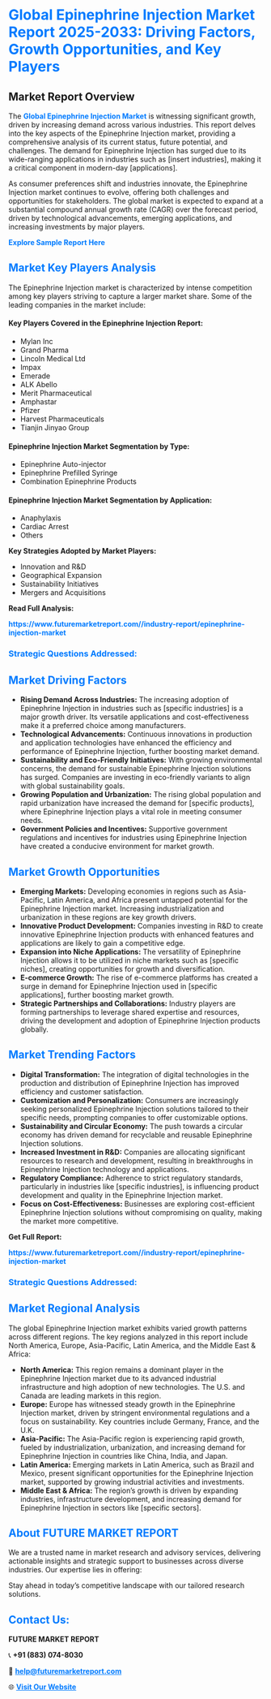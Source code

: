 <h1 style="color: #007BFF;">Global Epinephrine Injection Market Report 2025-2033: Driving Factors, Growth Opportunities, and Key Players</h1>

<section id="overview">
<h2>Market Report Overview</h2>
<p>The <a href="https://www.futuremarketreport.com//industry-report/epinephrine-injection-market" style="color: #007BFF; text-decoration: none;"><strong>Global Epinephrine Injection Market</strong></a> is witnessing significant growth, driven by increasing demand across various industries. This report delves into the key aspects of the Epinephrine Injection market, providing a comprehensive analysis of its current status, future potential, and challenges. The demand for Epinephrine Injection has surged due to its wide-ranging applications in industries such as [insert industries], making it a critical component in modern-day [applications].</p>
<p>As consumer preferences shift and industries innovate, the Epinephrine Injection market continues to evolve, offering both challenges and opportunities for stakeholders. The global market is expected to expand at a substantial compound annual growth rate (CAGR) over the forecast period, driven by technological advancements, emerging applications, and increasing investments by major players.</p>
</section>

<section id="overview">
<p><a href="https://www.futuremarketreport.com//request-sample/reportId=64870" style="color: #007BFF; text-decoration: none;"><strong>Explore Sample Report Here</strong></a></p>
</section>

<section id="key-players">
<h2 style="color: #007BFF;">Market Key Players Analysis</h2>
<p>The Epinephrine Injection market is characterized by intense competition among key players striving to capture a larger market share. Some of the leading companies in the market include:</p>
<h4>Key Players Covered in the Epinephrine Injection Report:</h4>
<ul><li>Mylan Inc</li><li>Grand Pharma</li><li>Lincoln Medical Ltd</li><li>Impax</li><li>Emerade</li><li>ALK Abello</li><li>Merit Pharmaceutical</li><li>Amphastar</li><li>Pfizer</li><li>Harvest Pharmaceuticals</li><li>Tianjin Jinyao Group</li></ul>
<h4>Epinephrine Injection Market Segmentation by Type:</h4>
<ul><li>Epinephrine Auto-injector</li><li>Epinephrine Prefilled Syringe</li><li>Combination Epinephrine Products</li></ul>

<h4>Epinephrine Injection Market Segmentation by Application:</h4>
<ul><li>Anaphylaxis</li><li>Cardiac Arrest</li><li>Others</li></ul>
<p><strong>Key Strategies Adopted by Market Players:</strong></p>
<ul>
<li>Innovation and R&D</li>
<li>Geographical Expansion</li>
<li>Sustainability Initiatives</li>
<li>Mergers and Acquisitions</li>
</ul>
</section>

<section>
<p><strong>Read Full Analysis: </strong></p><a href="https://www.futuremarketreport.com//industry-report/epinephrine-injection-market" style="color: #007BFF; text-decoration: none;"><strong>https://www.futuremarketreport.com//industry-report/epinephrine-injection-market</strong></a>
<h3 style="color: #007BFF;">Strategic Questions Addressed:</h3>
</section>

<section id="driving-factors">
<h2 style="color: #007BFF;">Market Driving Factors</h2>
<ul>
<li><strong>Rising Demand Across Industries:</strong> The increasing adoption of Epinephrine Injection in industries such as [specific industries] is a major growth driver. Its versatile applications and cost-effectiveness make it a preferred choice among manufacturers.</li>
<li><strong>Technological Advancements:</strong> Continuous innovations in production and application technologies have enhanced the efficiency and performance of Epinephrine Injection, further boosting market demand.</li>
<li><strong>Sustainability and Eco-Friendly Initiatives:</strong> With growing environmental concerns, the demand for sustainable Epinephrine Injection solutions has surged. Companies are investing in eco-friendly variants to align with global sustainability goals.</li>
<li><strong>Growing Population and Urbanization:</strong> The rising global population and rapid urbanization have increased the demand for [specific products], where Epinephrine Injection plays a vital role in meeting consumer needs.</li>
<li><strong>Government Policies and Incentives:</strong> Supportive government regulations and incentives for industries using Epinephrine Injection have created a conducive environment for market growth.</li>
</ul>
</section>

<section id="growth-opportunities">
<h2 style="color: #007BFF;">Market Growth Opportunities</h2>
<ul>
<li><strong>Emerging Markets:</strong> Developing economies in regions such as Asia-Pacific, Latin America, and Africa present untapped potential for the Epinephrine Injection market. Increasing industrialization and urbanization in these regions are key growth drivers.</li>
<li><strong>Innovative Product Development:</strong> Companies investing in R&D to create innovative Epinephrine Injection products with enhanced features and applications are likely to gain a competitive edge.</li>
<li><strong>Expansion into Niche Applications:</strong> The versatility of Epinephrine Injection allows it to be utilized in niche markets such as [specific niches], creating opportunities for growth and diversification.</li>
<li><strong>E-commerce Growth:</strong> The rise of e-commerce platforms has created a surge in demand for Epinephrine Injection used in [specific applications], further boosting market growth.</li>
<li><strong>Strategic Partnerships and Collaborations:</strong> Industry players are forming partnerships to leverage shared expertise and resources, driving the development and adoption of Epinephrine Injection products globally.</li>
</ul>
</section>

<section id="trending-factors">
<h2 style="color: #007BFF;">Market Trending Factors</h2>
<ul>
<li><strong>Digital Transformation:</strong> The integration of digital technologies in the production and distribution of Epinephrine Injection has improved efficiency and customer satisfaction.</li>
<li><strong>Customization and Personalization:</strong> Consumers are increasingly seeking personalized Epinephrine Injection solutions tailored to their specific needs, prompting companies to offer customizable options.</li>
<li><strong>Sustainability and Circular Economy:</strong> The push towards a circular economy has driven demand for recyclable and reusable Epinephrine Injection solutions.</li>
<li><strong>Increased Investment in R&D:</strong> Companies are allocating significant resources to research and development, resulting in breakthroughs in Epinephrine Injection technology and applications.</li>
<li><strong>Regulatory Compliance:</strong> Adherence to strict regulatory standards, particularly in industries like [specific industries], is influencing product development and quality in the Epinephrine Injection market.</li>
<li><strong>Focus on Cost-Effectiveness:</strong> Businesses are exploring cost-efficient Epinephrine Injection solutions without compromising on quality, making the market more competitive.</li>
</ul>
</section>

<section>
<p><strong>Get Full Report: </strong></p><a href="https://www.futuremarketreport.com//industry-report/epinephrine-injection-market" style="color: #007BFF; text-decoration: none;"><strong>https://www.futuremarketreport.com//industry-report/epinephrine-injection-market</strong></a>
<h3 style="color: #007BFF;">Strategic Questions Addressed:</h3>
</section>


<section id="regional-analysis">
<h2 style="color: #007BFF;">Market Regional Analysis</h2>
<p>The global Epinephrine Injection market exhibits varied growth patterns across different regions. The key regions analyzed in this report include North America, Europe, Asia-Pacific, Latin America, and the Middle East & Africa:</p>
<ul>
<li><strong>North America:</strong> This region remains a dominant player in the Epinephrine Injection market due to its advanced industrial infrastructure and high adoption of new technologies. The U.S. and Canada are leading markets in this region.</li>
<li><strong>Europe:</strong> Europe has witnessed steady growth in the Epinephrine Injection market, driven by stringent environmental regulations and a focus on sustainability. Key countries include Germany, France, and the U.K.</li>
<li><strong>Asia-Pacific:</strong> The Asia-Pacific region is experiencing rapid growth, fueled by industrialization, urbanization, and increasing demand for Epinephrine Injection in countries like China, India, and Japan.</li>
<li><strong>Latin America:</strong> Emerging markets in Latin America, such as Brazil and Mexico, present significant opportunities for the Epinephrine Injection market, supported by growing industrial activities and investments.</li>
<li><strong>Middle East & Africa:</strong> The region’s growth is driven by expanding industries, infrastructure development, and increasing demand for Epinephrine Injection in sectors like [specific sectors].</li>
</ul>
</section>

<footer>
<h2 style="color: #007BFF;">About FUTURE MARKET REPORT</h2>
<p>We are a trusted name in market research and advisory services, delivering actionable insights and strategic support to businesses across diverse industries. Our expertise lies in offering:</p>

<p>Stay ahead in today’s competitive landscape with our tailored research solutions.</p>

<h2 style="color: #007BFF;">Contact Us:</h2>
<p><strong>FUTURE MARKET REPORT</strong></p>
<p>📞 <strong>+91 (883) 074-8030</strong></p>
<p>📧 <strong><a href="mailto:help@futuremarketreport.com" style="color: #007BFF;">help@futuremarketreport.com</a></strong></p>
<p>🌐 <strong><a href="https://www.futuremarketreport.com/" style="color: #007BFF;">Visit Our Website</a></strong></p>
</footer>
